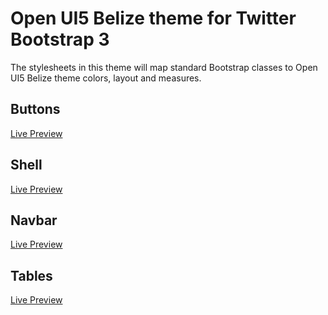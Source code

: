 # Open UI5 Belize theme for Twitter Bootstrap 3
The stylesheets in this theme will map standard Bootstrap classes to Open UI5 Belize theme colors, layout and measures.
 
## Buttons 
[Live Preview](http://htmlpreview.github.io/?https://github.com/shturec/openui5_bs_theme/blob/master/buttons/buttons.html)
## Shell 
[Live Preview](http://htmlpreview.github.io/?https://github.com/shturec/openui5_bs_theme/blob/master/shell/shell.html)
## Navbar 
[Live Preview](http://htmlpreview.github.io/?https://github.com/shturec/openui5_bs_theme/blob/master/navbar/navbar.html)
## Tables
[Live Preview](http://htmlpreview.github.io/?https://github.com/shturec/openui5_bs_theme/blob/master/tables/tables.html)
